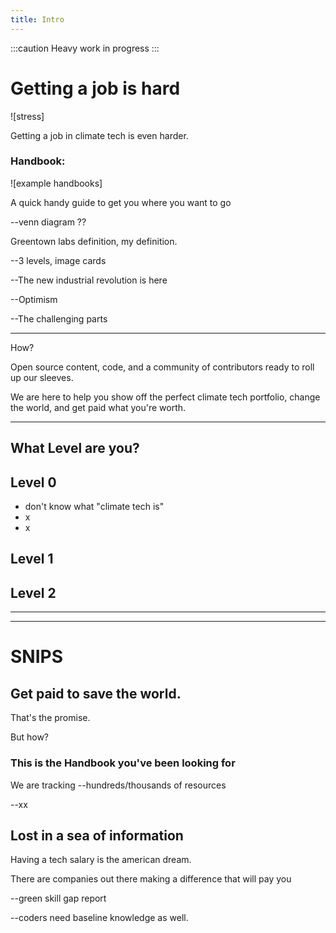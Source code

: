 ```yaml
---
title: Intro
---
```


:::caution
Heavy work in progress
:::

# Getting a job is hard

![stress]

Getting a job in climate tech is even harder.

### Handbook:
![example handbooks]

A quick handy guide to get you where you want to go

--venn diagram ??

Greentown labs definition, my definition.

--3 levels, image cards

--The new industrial revolution is here

--Optimism

--The challenging parts

---

How?

Open source content, code, and a community of contributors ready to roll up our sleeves.

We are here to help you show off the perfect climate tech portfolio, change the world, and get paid what you're worth.

---

## What Level are you?

## Level 0
* don't know what "climate tech is"
* x
* x

## Level 1

## Level 2

---



---

# SNIPS

## Get paid to save the world.

That's the promise.

But how?

### This is the Handbook you've been looking for




We are tracking --hundreds/thousands of resources

--xx

## Lost in a sea of information

Having a tech salary is the american dream.

There are companies out there making a difference that will pay you


--green skill gap report

--coders need baseline knowledge as well.